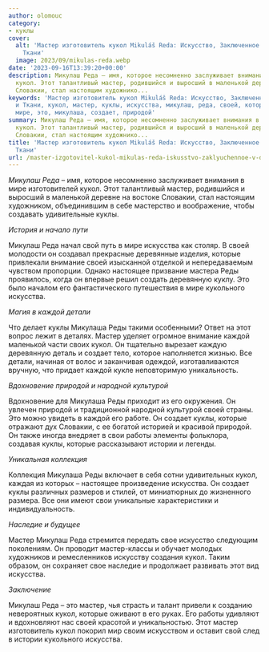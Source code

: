 ```yaml
---
author: olomouc
category:
- куклы
cover:
  alt: 'Мастер изготовитель кукол Mikuláš Reda: Искусство, Заключенное в Дереве и
    Ткани'
  image: 2023/09/mikulas-reda.webp
date: '2023-09-16T13:39:20+00:00'
description: Микулаш Реда – имя, которое несомненно заслуживает внимания в мире изготовителей
  кукол. Этот талантливый мастер, родившийся и выросший в маленькой деревне на востоке
  Словакии, стал настоящим художнико...
keywords: 'Мастер изготовитель кукол Mikuláš Reda: Искусство, Заключенное в Дереве
  и Ткани, кукол, мастер, куклы, искусства, микулаш, реда, своей, которые, реды, каждой,
  мире, это, микулаша, создает, природой'
summary: Микулаш Реда – имя, которое несомненно заслуживает внимания в мире изготовителей
  кукол. Этот талантливый мастер, родившийся и выросший в маленькой деревне на востоке
  Словакии, стал настоящим художнико...
title: 'Мастер изготовитель кукол Mikuláš Reda: Искусство, Заключенное в Дереве и
  Ткани'
url: /master-izgotovitel-kukol-mikulas-reda-iskusstvo-zaklyuchennoe-v-dereve-i-tkani/
---
```


_Микулаш Реда_ – имя, которое несомненно заслуживает внимания в мире изготовителей кукол. Этот талантливый мастер, родившийся и выросший в маленькой деревне на востоке Словакии, стал настоящим художником, объединившим в себе мастерство и воображение, чтобы создавать удивительные куклы.

_История и начало пути_

Микулаш Реда начал свой путь в мире искусства как столяр. В своей молодости он создавал прекрасные деревянные изделия, которые привлекали внимание своей изысканной отделкой и непередаваемым чувством пропорции. Однако настоящее призвание мастера Реды проявилось, когда он впервые решил создать деревянную куклу. Это было началом его фантастического путешествия в мире кукольного искусства.

_Магия в каждой детали_

Что делает куклы Микулаша Реды такими особенными? Ответ на этот вопрос лежит в деталях. Мастер уделяет огромное внимание каждой маленькой части своих кукол. Он тщательно вырезает каждую деревянную деталь и создает тело, которое наполняется жизнью. Все детали, начиная от волос и заканчивая одеждой, изготавливаются вручную, что придает каждой кукле неповторимую уникальность.

_Вдохновение природой и народной культурой_

Вдохновение для Микулаша Реды приходит из его окружения. Он увлечен природой и традиционной народной культурой своей страны. Это можно увидеть в каждой его работе. Он создает куклы, которые отражают дух Словакии, с ее богатой историей и красивой природой. Он также иногда внедряет в свои работы элементы фольклора, создавая куклы, которые рассказывают истории и легенды.

_Уникальная коллекция_

Коллекция Микулаша Реды включает в себя сотни удивительных кукол, каждая из которых – настоящее произведение искусства. Он создает куклы различных размеров и стилей, от миниатюрных до жизненного размера. Все они имеют свои уникальные характеристики и индивидуальность.

_Наследие и будущее_

Мастер Микулаш Реда стремится передать свое искусство следующим поколениям. Он проводит мастер-классы и обучает молодых художников и ремесленников искусству создания кукол. Таким образом, он сохраняет свое наследие и продолжает развивать этот вид искусства.

_Заключение_

Микулаш Реда – это мастер, чья страсть и талант привели к созданию невероятных кукол, которые оживают в его руках. Его работы удивляют и вдохновляют нас своей красотой и уникальностью. Этот мастер изготовитель кукол покорил мир своим искусством и оставит свой след в истории кукольного искусства.